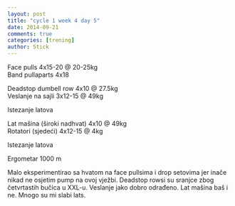 ```yaml
---
layout: post
title: "cycle 1 week 4 day 5"
date: 2014-09-21
comments: true
categories: [trening]
author: Stick
---
```


Face pulls 4x15-20 @ 20-25kg    
Band pullaparts 4x18   

Deadstop dumbell row 4x10 @ 27.5kg  
Veslanje na sajli 3x12-15 @ 49kg  

Istezanje latova  

Lat mašina (široki nadhvat) 4x10 @ 49kg   
Rotatori (sjedeći) 4x12-15 @ 4kg   

Istezanje latova   

Ergometar 1000 m   

Malo eksperimentirao sa hvatom na face pullsima i drop setovima jer inače nikad ne osjetim pump na ovoj vježbi. Deadstop rowsi su sranjce zbog četvrtastih bučica u XXL-u. Veslanje jako dobro odrađeno. Lat mašina baš i ne. Mnogo su mi slabi lats.